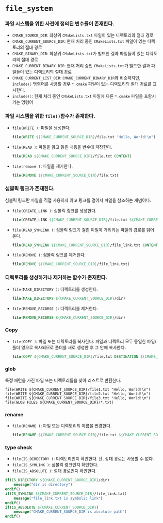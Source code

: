 # `file_system`
### 파일 시스템을 위한 사전에 정의된 변수들이 존재한다.
- `CMAKE_SOURCE_DIR`: 최상위 `CMakeLists.txt` 파일이 있는 디렉토리의 절대 경로
- `CMAKE_CURRENT_SOURCE_DIR`: 현재 처리 중인 `CMakeLists.txt` 파일이 있는 디렉토리의 절대 경로
- `CMAKE_BINARY_DIR`: 최상위 `CMakeLists.txt`가 빌드한 결과 파일들이 있는 디렉토리의 절대 경로
- `CMAKE_CURRENT_BINARY_DIR`: 현재 처리 중인 `CMakeLists.txt`가 빌드한 결과 파일들이 있는 디렉토리의 절대 경로
- `CMAKE_CURRENT_LIST_DIR`: `CMAKE_CURRENT_BINARY_DIR`와 비슷하지만, `include()` 명령어를 사용할 경우 `*.cmake` 파일이 있는 디렉토리의 절대 경로를 표시한다.
- `include()`: 현재 처리 중인 `CMakeLists.txt` 파일에 다른 `*.cmake` 파일을 포함시키는 명령어

### 파일 시스템을 위한 `file()`함수가 존재한다.
- `file(WRITE )`: 파일을 생성한다.
    ``` cmake
    file(WRITE ${CMAKE_CURRENT_SOURCE_DIR}/file.txt "Hello, World!\n")
    ```
- `file(READ )`: 파일을 읽고 읽은 내용을 변수에 저장한다.
    ``` cmake
    file(READ ${CMAKE_CURRENT_SOURCE_DIR}/file.txt CONTENT)
    ```
- `file(remove )`: 파일을 제거한다.
    ``` cmake
    file(REMOVE ${CMAKE_CURRENT_SOURCE_DIR}/file.txt)
    ```
### 심볼릭 링크가 존재한다.
심볼릭 링크란 파일을 직접 사용하지 않고 링크를 걸어서 파일을 참조하는 개념이다.
- `file(CREATE_LINK )`: 심볼릭 링크를 생성한다.
    ``` cmake
    file(CREATE_LINK ${CMAKE_CURRENT_SOURCE_DIR}/file.txt ${CMAKE_CURRENT_SOURCE_DIR}/file_link.txt SYMBOLIC)
    ```
- `file(READ_SYMLINK )`: 심볼릭 링크가 걸린 파일이 가리키는 파일의 경로를 읽어온다.
    ``` cmake
    file(READ_SYMLINK ${CMAKE_CURRENT_SOURCE_DIR}/file_link.txt CONTENT)
    ```
- `file(REMOVE )`: 심볼릭 링크를 제거한다.
    ``` cmake
    file(REMOVE ${CMAKE_CURRENT_SOURCE_DIR}/file_link.txt)
    ```
### 디렉토리를 생성하거나 제거하는 함수가 존재한다.
- `file(MAKE_DIRECTORY )`: 디렉토리를 생성한다.
    ``` cmake
    file(MAKE_DIRECTORY ${CMAKE_CURRENT_SOURCE_DIR}/dir)
    ```
- `file(REMOVE_RECURSE )`: 디렉토리를 제거한다.
    ``` cmake
    file(REMOVE_RECURSE ${CMAKE_CURRENT_SOURCE_DIR}/dir)
    ```
### Copy
- `file(COPY )`: 파일 또는 디렉토리를 복사한다. 파일과 디렉토리 모두 동일한 파일/폴더 명으로 복사되므로 폴더를 새로 생성한 후 그 안에 복사한다.
    ``` cmake
    file(COPY ${CMAKE_CURRENT_SOURCE_DIR}/file.txt DESTINATION ${CMAKE_CURRENT_SOURCE_DIR}/destination)
    ```
### glob
특정 패턴을 가진 파일 또는 디렉토리들을 찾아 리스트로 반환한다.
```
file(WRITE ${CMAKE_CURRENT_SOURCE_DIR}/file1.txt "Hello, World!\n")
file(WRITE ${CMAKE_CURRENT_SOURCE_DIR}/file2.txt "Hello, World!\n")
file(WRITE ${CMAKE_CURRENT_SOURCE_DIR}/file3.txt "Hello, World!\n")
file(GLOB FILES ${CMAKE_CURRENT_SOURCE_DIR}/*.txt)
```
### rename
- `file(RENAME )`: 파일 또는 디렉토리의 이름을 변경한다.
    ``` cmake
    file(RENAME ${CMAKE_CURRENT_SOURCE_DIR}/file.txt ${CMAKE_CURRENT_SOURCE_DIR}/file_renamed.txt)
    ```
### type check
- `file(IS_DIRECTORY )`: 디렉토리인지 확인한다. 단, 상대 경로는 사용할 수 없다.
- `file(IS_SYMLINK )`: 심볼릭 링크인지 확인한다.
- `file(IS_ABSOLUTE )`: 절대 경로인지 확인한다.
``` cmake
if(IS_DIRECTORY ${CMAKE_CURRENT_SOURCE_DIR}/dir)
    message("dir is directory")
endif()
if(IS_SYMLINK ${CMAKE_CURRENT_SOURCE_DIR}/file_link.txt)
    message("file_link.txt is symbolic link")
endif()
if(IS_ABSOLUTE ${CMAKE_CURRENT_SOURCE_DIR})
    message("CMAKE_CURRENT_SOURCE_DIR is absolute path")
endif()
```